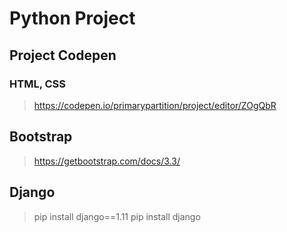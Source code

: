 # Python Project

## Project Codepen

### HTML, CSS

> https://codepen.io/primarypartition/project/editor/ZOgQbR


## Bootstrap

> https://getbootstrap.com/docs/3.3/

## Django

> pip install django==1.11
> pip install django

